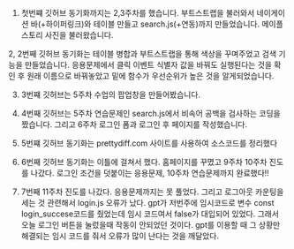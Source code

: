 
1. 첫번쨰 깃허브 동기화까지는 2,3주차를 했습니다. 부트스트랩을 불러와서 네이게이션 바(+하이퍼링크)와 테이블 만들고 search.js(+연동)까지 만들었습니다. 메이플스토리 사진을  불러왔습니다.

2, 2번째 깃허브 동기화는 테이블 병합과 부트스트랩을 통해 색상을 꾸며주었고 검색 기능을 만들었습니다. 응용문제에서 클릭 이벤트 식별자 값을 바꿔도 실행된다는 것을 확인 후 원래 이름으로 바꿔놓았고 밑에 함수가 우선순위가 높은 것을 알게되었습니다. 

3. 3번쨰 깃허브는 5주차 수업의 팝업창을 만들어봤습니다. 

4. 4번째 깃허브는 5주차 연습문제인 search.js에서 비속어 공백을 검사하는 코딩을 짰습니다. 그리고 6주차 로그인 폼과 로그인 후 페이지를 작성했습니다.

5. 5번쨰 깃허브 동기화는 prettydiff.com 사이트를 사용하여 소스코드를 정리했다

6. 6번째 깃허브 동기화는 이틀에 걸쳐서 했다. 홈페이지를 꾸몄고 9주차 10주차 진도를 나갔다. 로그인 조건을 덧붙이는 응용문제, 10주차 연습문제까지 완료했다!!

7. 7번째 11주차 진도를 나갔다. 응용문제까지는 못 풀었다. 그리고 로그아웃 카운팅을 세는 것 관련해서 login.js 오류가 났다. gpt가 저번주에 임시코드로 변수 const login_succese코드를 줬었는데 임시 코드여서 false가 대입되어 있었다. 그래서 오늘 로그인 버튼을 눌렀을때 작동이 안되었던 것이다. gpt를 이용할 때 그 상황만 해결되는 임시 코드를 줘서 오류가 많이 난다는 것을 깨달았다.